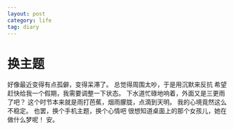 ```yaml
---
layout: post
category: life
tag: diary
---
```


换主题
===

好像最近变得有点孤僻，变得呆滞了。
总觉得周围太吵，于是用沉默来反抗
希望赶快给我一个假期，我需要调整一下状态。
下水道忙碌地响着，外面又是三更雨了吧？
这个时节本来就是雨打芭蕉，烟雨朦胧，点滴到天明。
我的心境竟然这么不稳定。
也罢，换个手机主题，换个心情吧
很想知道桌面上的那个女孩儿，她在做什么梦呢！
安。
